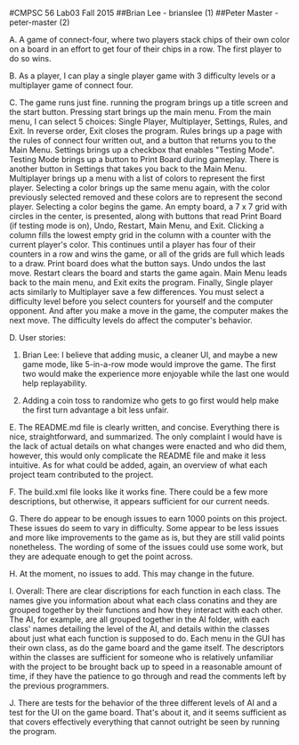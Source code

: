 #CMPSC 56 Lab03 Fall 2015
##Brian Lee - brianslee (1)
##Peter Master - peter-master (2)

A. A game of connect-four, where two players stack chips of their own color on a board in an effort to get four of their chips
in a row. The first player to do so wins.


B. As a player, I can play a single player game with 3 difficulty levels or a multiplayer game of connect four.


C. The game runs just fine. running the program brings up a title screen and the start button. Pressing start brings up the main menu. From the main menu, I can select 5 choices: Single Player, Multiplayer, Settings, Rules, and Exit. In reverse order, Exit closes the program. Rules brings up a page with the rules of connect four written out, and a button that returns you to the Main Menu. Settings brings up a checkbox that enables "Testing Mode". Testing Mode brings up a button to Print Board during gameplay. There is another button in Settings that takes you back to the Main Menu. Multiplayer brings up a menu with a list of colors to represent the first player. Selecting a color brings up the same menu again, with the color previously selected removed and these colors are to represent the second player. Selecting a color begins the game. An empty board, a 7 x 7 grid with circles in the center, is presented, along with buttons that read Print Board (if testing mode is on), Undo, Restart, Main Menu, and Exit. Clicking a column fills the lowest empty grid in the column with a counter with the current player's color. This continues until a player has four of their counters in a row and wins the game, or all of the grids are full which leads to a draw. Print board does what the button says. Undo undos the last move. Restart clears the board and starts the game again. Main Menu leads back to the main menu, and Exit exits the program. Finally, Single player acts similarly to Multiplayer save a few differences. You must select a difficulty level before you select counters for yourself and the computer opponent. And after you make a move in the game, the computer makes the next move. The difficulty levels do affect the computer's behavior.


D. User stories:

   1. Brian Lee: I believe that adding music, a cleaner UI, and maybe a new game mode, like 5-in-a-row mode would improve the game. The first two would make the experience more enjoyable while the last one would help replayability.    

   2. Adding a coin toss to randomize who gets to go first would help make the first turn advantage a bit less unfair.

E. The README.md file is clearly written, and concise. Everything there is nice, straightforward, and summarized. The only complaint I would have is the lack of actual details on what changes were enacted and who did them, however, this would only complicate the README file and make it less intuitive. As for what could be added, again, an overview of what each project team contributed to the project.


F. The build.xml file looks like it works fine. There could be a few more descriptions, but otherwise, it appears sufficient for our current needs.


G. There do appear to be enough issues to earn 1000 points on this project. These issues do seem to vary in difficulty. Some appear to be less issues and more like improvements to the game as is, but they are still valid points nonetheless. The wording of some of the issues could use some work, but they are adequate enough to get the point across.


H. At the moment, no issues to add. This may change in the future.


I. Overall: There are clear discriptions for each function in each class. The names give you information about what each class conatins and they are grouped together by their functions and how they interact with each other. The AI, for example, are all grouped together in the AI folder, with each class' names detailing the level of the AI, and details within the classes about just what each function is supposed to do. Each menu in the GUI has their own class, as do the game board and the game itself. The descriptors within the classes are sufficient for someone who is relatively unfamiliar with the project to be brought back up to speed in a reasonable amount of time, if they have the patience to go through and read the comments left by the previous programmers. 

J. There are tests for the behavior of the three different levels of AI and a test for the UI on the game board. That's about it, and it seems sufficient as that covers effectively everything that cannot outright be seen by running the program.
